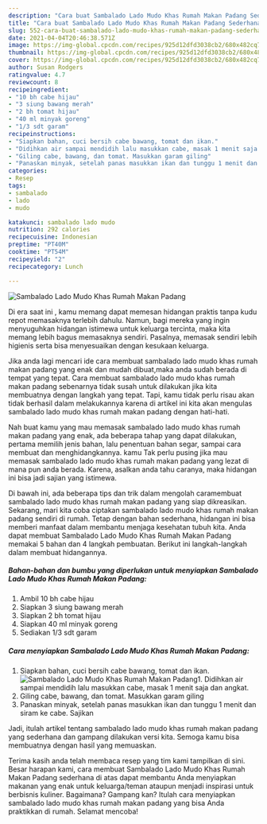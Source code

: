 ```yaml
---
description: "Cara buat Sambalado Lado Mudo Khas Rumah Makan Padang Sederhana Untuk Jualan"
title: "Cara buat Sambalado Lado Mudo Khas Rumah Makan Padang Sederhana Untuk Jualan"
slug: 552-cara-buat-sambalado-lado-mudo-khas-rumah-makan-padang-sederhana-untuk-jualan
date: 2021-04-04T20:46:38.571Z
image: https://img-global.cpcdn.com/recipes/925d12dfd3038cb2/680x482cq70/sambalado-lado-mudo-khas-rumah-makan-padang-foto-resep-utama.jpg
thumbnail: https://img-global.cpcdn.com/recipes/925d12dfd3038cb2/680x482cq70/sambalado-lado-mudo-khas-rumah-makan-padang-foto-resep-utama.jpg
cover: https://img-global.cpcdn.com/recipes/925d12dfd3038cb2/680x482cq70/sambalado-lado-mudo-khas-rumah-makan-padang-foto-resep-utama.jpg
author: Susan Rodgers
ratingvalue: 4.7
reviewcount: 8
recipeingredient:
- "10 bh cabe hijau"
- "3 siung bawang merah"
- "2 bh tomat hijau"
- "40 ml minyak goreng"
- "1/3 sdt garam"
recipeinstructions:
- "Siapkan bahan, cuci bersih cabe bawang, tomat dan ikan."
- "Didihkan air sampai mendidih lalu masukkan cabe, masak 1 menit saja dan angkat."
- "Giling cabe, bawang, dan tomat. Masukkan garam giling"
- "Panaskan minyak, setelah panas masukkan ikan dan tunggu 1 menit dan siram ke cabe. Sajikan"
categories:
- Resep
tags:
- sambalado
- lado
- mudo

katakunci: sambalado lado mudo 
nutrition: 292 calories
recipecuisine: Indonesian
preptime: "PT40M"
cooktime: "PT54M"
recipeyield: "2"
recipecategory: Lunch

---
```



![Sambalado Lado Mudo Khas Rumah Makan Padang](https://img-global.cpcdn.com/recipes/925d12dfd3038cb2/680x482cq70/sambalado-lado-mudo-khas-rumah-makan-padang-foto-resep-utama.jpg)

Di era  saat ini , kamu memang dapat memesan hidangan praktis tanpa kudu repot memasaknya terlebih dahulu. Namun, bagi mereka yang ingin menyuguhkan hidangan istimewa untuk keluarga tercinta, maka kita memang lebih bagus memasaknya sendiri. Pasalnya, memasak sendiri lebih higienis serta bisa menyesuaikan dengan kesukaan keluarga.

Jika anda lagi mencari ide cara membuat sambalado lado mudo khas rumah makan padang yang enak dan mudah dibuat,maka anda sudah berada di tempat yang tepat. Cara membuat sambalado lado mudo khas rumah makan padang  sebenarnya tidak susah untuk dilakukan jika kita membuatnya dengan langkah yang tepat. Tapi, kamu tidak perlu risau akan tidak berhasil dalam melakukannya 
karena di artikel ini kita akan mengulas sambalado lado mudo khas rumah makan padang dengan hati-hati.  



Nah buat kamu yang mau memasak sambalado lado mudo khas rumah makan padang yang enak, ada beberapa tahap yang dapat dilakukan, pertama memilih jenis bahan, lalu penentuan bahan segar, sampai cara membuat dan menghidangkannya. kamu Tak perlu pusing jika mau memasak sambalado lado mudo khas rumah makan padang yang lezat di mana pun anda berada. Karena, asalkan anda  tahu caranya, maka hidangan ini bisa jadi sajian yang istimewa.

Di bawah ini, ada beberapa tips dan trik dalam mengolah caramembuat sambalado lado mudo khas rumah makan padang yang siap dikreasikan. Sekarang, mari kita coba ciptakan sambalado lado mudo khas rumah makan padang sendiri di rumah. Tetap dengan bahan sederhana, hidangan ini bisa memberi manfaat dalam membantu menjaga kesehatan tubuh kita. Anda dapat membuat Sambalado Lado Mudo Khas Rumah Makan Padang memakai 5 bahan dan 4 langkah pembuatan. Berikut ini langkah-langkah dalam membuat hidangannya.

<!--inarticleads1-->

##### Bahan-bahan dan bumbu yang diperlukan untuk menyiapkan Sambalado Lado Mudo Khas Rumah Makan Padang:

1. Ambil 10 bh cabe hijau
1. Siapkan 3 siung bawang merah
1. Siapkan 2 bh tomat hijau
1. Siapkan 40 ml minyak goreng
1. Sediakan 1/3 sdt garam




<!--inarticleads2-->

##### Cara menyiapkan Sambalado Lado Mudo Khas Rumah Makan Padang:

1. Siapkan bahan, cuci bersih cabe bawang, tomat dan ikan.
<img src="https://img-global.cpcdn.com/steps/eecf147aad04c4d7/160x128cq70/sambalado-lado-mudo-khas-rumah-makan-padang-langkah-memasak-1-foto.jpg" alt="Sambalado Lado Mudo Khas Rumah Makan Padang">1. Didihkan air sampai mendidih lalu masukkan cabe, masak 1 menit saja dan angkat.
1. Giling cabe, bawang, dan tomat. Masukkan garam giling
1. Panaskan minyak, setelah panas masukkan ikan dan tunggu 1 menit dan siram ke cabe. Sajikan




Jadi, itulah artikel tentang  sambalado lado mudo khas rumah makan padang  yang sederhana dan gampang dilakukan versi kita. Semoga kamu bisa membuatnya dengan hasil yang memuaskan. 

Terima kasih anda telah membaca resep yang tim kami tampilkan di sini. Besar harapan kami, cara membuat  Sambalado Lado Mudo Khas Rumah Makan Padang sederhana di atas dapat membantu Anda menyiapkan makanan yang enak untuk keluarga/teman ataupun menjadi inspirasi untuk berbisnis kuliner. Bagaimana? Gampang kan? Itulah cara menyiapkan sambalado lado mudo khas rumah makan padang yang bisa Anda praktikkan di rumah. Selamat mencoba!

